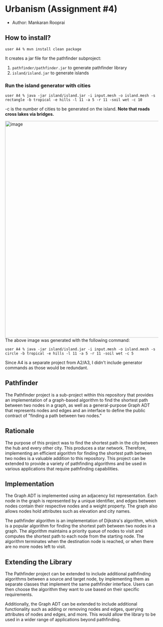 # Urbanism (Assignment #4)

- Author: Mankaran Rooprai

## How to install?

```
user A4 % mvn install clean package
```

It creates a jar file for the pathfinder subproject:

1. `pathfinder/pathfinder.jar` to generate pathfinder library
2. `island/island.jar` to generate islands

### Run the island generator with cities

```
user A4 % java -jar island/island.jar -i input.mesh -o island.mesh -s rectangle -b tropical -e hills -l 11 -a 5 -r 11 -soil wet -c 10
```

-c <arg> is the number of cities to be generated on the island. **Note that roads cross lakes via bridges.**

<img width="710" alt="image" src="https://user-images.githubusercontent.com/13322471/231333519-62f56583-90f8-4c6d-94d5-e5e92bf1de31.png">
The above image was generated with the following command:



```
user A4 % java -jar island/island.jar -i input.mesh -o island.mesh -s circle -b tropical -e hills -l 11 -a 5 -r 11 -soil wet -c 5
```

Since A4 is a separate project from A2/A3, I didn't include generator commands as those would be redundant.
  
## Pathfinder

The Pathfinder project is a sub-project within this repository that provides an implementation of a graph-based algorithm to find the shortest path between two nodes in a graph, as well as a general-purpose Graph ADT that represents nodes and edges and an interface to define the public contract of "finding a path between two nodes."

## Rationale

The purpose of this project was to find the shortest path in the city between the hub and every other city. This produces a star network. Therefore, implementing an efficient algorithm for finding the shortest path between two nodes is a valuable addition to this repository. This project can be extended to provide a variety of pathfinding algorithms and be used in various applications that require pathfinding capabilities.

## Implementation

The Graph ADT is implemented using an adjacency list representation. Each node in the graph is represented by a unique identifier, and edges between nodes contain their respective nodes and a weight property. The graph also allows nodes hold attributes such as elevation and city names.

The pathfinder algorithm is an implementation of Dijkstra's algorithm, which is a popular algorithm for finding the shortest path between two nodes in a graph. The algorithm maintains a priority queue of nodes to visit and computes the shortest path to each node from the starting node. The algorithm terminates when the destination node is reached, or when there are no more nodes left to visit.

## Extending the Library
The Pathfinder project can be extended to include additional pathfinding algorithms between a source and target node, by implementing them as separate classes that implement the same pathfinder interface. Users can then choose the algorithm they want to use based on their specific requirements.

Additionally, the Graph ADT can be extended to include additional functionality such as adding or removing nodes and edges, querying attributes of nodes and edges, and more. This would allow the library to be used in a wider range of applications beyond pathfinding.

